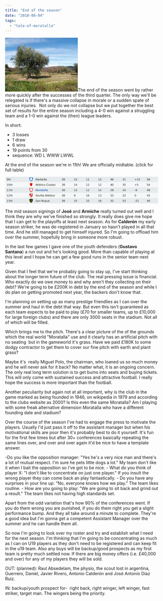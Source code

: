 ```yaml
---
title: "End of the season"
date: "2010-08-04"
tags: 
  - "tale-of-moratalla"
---
```


![](images/spring001.png "spring001")The end of the season went by rather more quickly after the successes of the third quarter. The only way we'll be relegated is if there's a massive collapse in morale or a sudden spate of serious injuries.  Not only do we not collapse but we put together the best set of results for the entire season including a 4-0 win against a struggling team and a 1-0 win against the (then) league leaders.

In short:

- 3 losses
- 1 draw
- 6 wins
- 19 points from 30
- sequence: WD L WWW LWWL

At the end of the season we're in 11th! We are officially midtable. (click for full table)

[![](images/selectedl-leaguetable-2010final.png "selectedl-leaguetable-2010final")](http://spurious-logic.net/wp-content/uploads/2010/08/full-leaguetable-2010final.png)

The mid season signings of **José** and **Armiche** really turned out well and I think they are why we've finished so strongly. It really does give me hope that I can get to the playoffs at least next season. As for **Calderón** my early season striker, he was de-registered in January so hasn't played in all that time. And he still managed to get himself injured. So I'm going to offload him over the summer, hopefully bring in someone more robust.

In the last few games I gave one of the youth defenders (**Gustavo Santana**) a run out and he's looking good. More than capable of playing at this level and I hope he can get a few good runs in the senior team next year.

Given that I feel that we're probably going to stay up, I've start thinking about the longer term future of the club. The real pressing issue is financial. Who exactly do we owe money to and why aren't they collecting on their debt? We're going to be £200K in debt by the end of the season and while I do plan on getting promoted next year, the backers don't know that.

I'm planning on setting up as many prestige friendlies as I can over the summer and haul in the debt that way. But even this isn't guaranteed as each team expects to be paid to play (£70 for smaller teams, up to £10,000 for large foreign clubs) and there are only 3000 seats in the stadium. Not all of which will be filled.

Which brings me to the pitch. There's a clear picture of the of the grounds which the real world "Moratalla" use and it clearly has an artificial pitch with no seating  but in the gameworld it's grass. Have we paid £180K to some dodgy contractor to get them to cover our fine pitch with earth and plant grass?

Maybe it's  really Miguel Polo, the chairman, who loaned us so much money and he will never ask for it back? No matter what, it is an ongoing concern. The only real long term solution is to get bums into seats and buying tickets. This will only come with sustained success and attractive football. I really hope the success is more important than the football.

Another peculiarity but again not at all important, why is the club in the game marked as being founded in 1946, on wikipedia in 1979 and according to the clubs website as 2000? Is this even the same Moratalla? Am I playing with some freak alternative dimension Moratalla who have a different founding date and stadium?

Over the course of the season I've had to engage the press to motivate the players. Usually I'd just pass it off to the assistant manager but when his motivational skills are poor then it's probably best to do it yourself. It's fun for the first few times but after 30+ conferences basically repeating the same lines over, and over and over again it'd be nice to have a template answer.

\-Do you like the opposition manager: "Yes he's a very nice man and there's a lot of mutual respect. I'm sure he pets little dogs a lot." My team don't like it when I bait the opposition so I've got to be nice. - What do you think of player X: "I don't like to concentrate on just one player." If you insult the wrong player they can come back an play fantastically. - Do you have any surprises in your line up: "No, everyone knows how we play." The team likes routine. - How are you going to play: "We are going to sit back and grind out a result." The team likes not having high standards set.

Apart from the odd variation that's how 90% of the conferences went. If you do them wrong you are punished, if you do them right you get a slight performance bump. And they all take around a minute to complete. They're a good idea but I'm gonna get a competent Assistant Manager over the summer and he can handle them all.

So now I'm going to look over my roster and try and establish what I need for the next season. I'm thinking that I'm going to be concentrating as much as I can on U19 players as they don't need to be registered and can keep fit in the u19 team. Also any buys will be backup/good prospects as my first team is pretty much settled now. If there are big money offers (i.e. £40,000 and over) for any of my players they will be sold.

OUT: (planned): Raul Absedelam, the physio, the scout lost in argentina, Guerrero, Daniel, Javier Rivero, Antonio Calderón and José Antonio Díaz Ruiz.

IN: backup/youth prospect for-  right back, right winger, left winger, fast striker, target man. The wingers being the priority.
